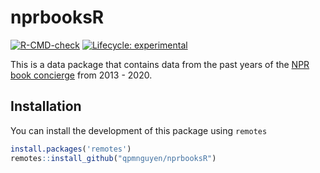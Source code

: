 
<!-- README.md is generated from README.Rmd. Please edit that file -->

# nprbooksR

<!-- badges: start -->

[![R-CMD-check](https://github.com/qpmnguyen/nprbooksR/workflows/R-CMD-check/badge.svg)](https://github.com/qpmnguyen/nprbooksR/actions)
[![Lifecycle:
experimental](https://img.shields.io/badge/lifecycle-experimental-orange.svg)](https://www.tidyverse.org/lifecycle/#experimental)
<!-- badges: end -->

This is a data package that contains data from the past years of the
[NPR book
concierge](https://apps.npr.org/best-books/#view=covers&year=2020) from
2013 - 2020.

## Installation

You can install the development of this package using `remotes`

``` r
install.packages('remotes')
remotes::install_github("qpmnguyen/nprbooksR")
```
